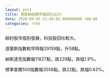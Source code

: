 ```yaml
---
layout: post
title: 美股納指開市後回吐近2%
date: 2020-09-03 21:49:03.000000000 +08:00
categories: rthk
---
```


紐約股市個別發展，科技股回吐較大。

道瓊斯指數較早時報29159點，升58點。

納斯達克指數報11827點，跌229點，跌幅1.9%。

標準普爾500指數報3558點，跌22點，跌幅0.63%。
